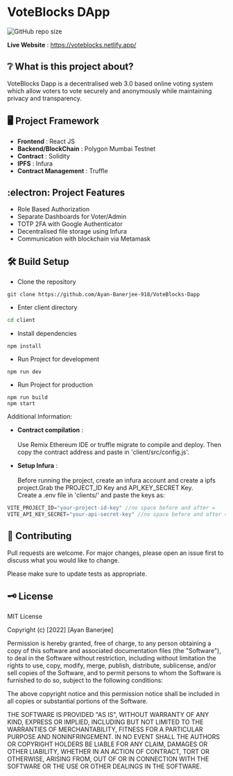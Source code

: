 # VoteBlocks DApp

![GitHub repo size](https://img.shields.io/github/repo-size/Ayan-Banerjee-918/VoteBlocks-Dapp)

__Live Website__ : <https://voteblocks.netlify.app/>

## :grey_question: What is this project about?

VoteBlocks Dapp is a decentralised web 3.0 based online voting system which allow voters to vote securely and anonymously while maintaining privacy and transparency.

## :desktop_computer: Project Framework

* __Frontend__ : React JS
* __Backend/BlockChain__ : Polygon Mumbai Testnet
* __Contract__ : Solidity
* __IPFS__ : Infura
* __Contract Management__ : Truffle

## :electron: Project Features

* Role Based Authorization
* Separate Dashboards for Voter/Admin
* TOTP 2FA with Google Authenticator
* Decentralised file storage using Infura
* Communication with blockchain via Metamask

## :hammer_and_wrench: Build Setup
* Clone the repository
```git
git clone https://github.com/Ayan-Banerjee-918/VoteBlocks-Dapp
```
* Enter client directory
```bash
cd client
```
* Install dependencies
```npm
npm install
```
* Run Project for development 
```npm
npm run dev
```
* Run Project for production
```npm
npm run build
npm start
```
Additional Information:
* __Contract compilation__ : <br><br>
Use Remix Ethereum IDE or truffle migrate to compile and deploy.
Then copy the contract address and paste in 'client/src/config.js'.

* __Setup Infura__ : <br><br>
Before running the project, create an infura account and create a ipfs project.Grab the PROJECT_ID Key and API_KEY_SECRET Key.<br>Create a .env file in 'clients/' and paste the keys as:
```javascript
VITE_PROJECT_ID="your-project-id-key" //no space before and after =
VITE_API_KEY_SECRET="your-api-secret-key" //no space before and after =
```

## :handshake: Contributing

Pull requests are welcome. For major changes, please open an issue first
to discuss what you would like to change.

Please make sure to update tests as appropriate.

## :old_key: License

MIT License

Copyright (c) [2022] [Ayan Banerjee]

Permission is hereby granted, free of charge, to any person obtaining a copy
of this software and associated documentation files (the "Software"), to deal
in the Software without restriction, including without limitation the rights
to use, copy, modify, merge, publish, distribute, sublicense, and/or sell
copies of the Software, and to permit persons to whom the Software is
furnished to do so, subject to the following conditions:

The above copyright notice and this permission notice shall be included in all
copies or substantial portions of the Software.

THE SOFTWARE IS PROVIDED "AS IS", WITHOUT WARRANTY OF ANY KIND, EXPRESS OR
IMPLIED, INCLUDING BUT NOT LIMITED TO THE WARRANTIES OF MERCHANTABILITY,
FITNESS FOR A PARTICULAR PURPOSE AND NONINFRINGEMENT. IN NO EVENT SHALL THE
AUTHORS OR COPYRIGHT HOLDERS BE LIABLE FOR ANY CLAIM, DAMAGES OR OTHER
LIABILITY, WHETHER IN AN ACTION OF CONTRACT, TORT OR OTHERWISE, ARISING FROM,
OUT OF OR IN CONNECTION WITH THE SOFTWARE OR THE USE OR OTHER DEALINGS IN THE
SOFTWARE.
